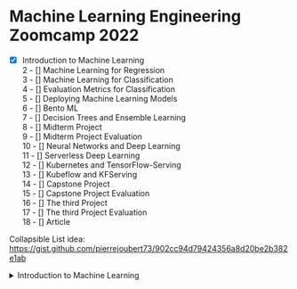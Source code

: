 # Machine Learning Engineering Zoomcamp 2022

- [x] Introduction to Machine Learning  
2 - [] Machine Learning for Regression  
3 - [] Machine Learning for Classification  
4 - [] Evaluation Metrics for Classification  
5 - [] Deploying Machine Learning Models  
6 - [] Bento ML  
7 - [] Decision Trees and Ensemble Learning  
8 - [] Midterm Project  
9 - [] Midterm Project Evaluation  
10 - [] Neural Networks and Deep Learning  
11 - [] Serverless Deep Learning  
12 - [] Kubernetes and TensorFlow-Serving  
13 - [] Kubeflow and KFServing  
14 - [] Capstone Project  
15 - [] Capstone Project Evaluation  
16 - [] The third Project  
17 - [] The third Project Evaluation  
18 - [] Article  

Collapsible List idea:
https://gist.github.com/pierrejoubert73/902cc94d79424356a8d20be2b382e1ab

<details>
  <summary>Introduction to Machine Learning</summary>
    1. Topic 1
  2. Topic 2
     * Sub-Topic 1
     * Sub-Topic 2

  ### Some Code
  ```js
  function logSomething(something) {
    console.log('Something', something);
  }
  ```
</details>

